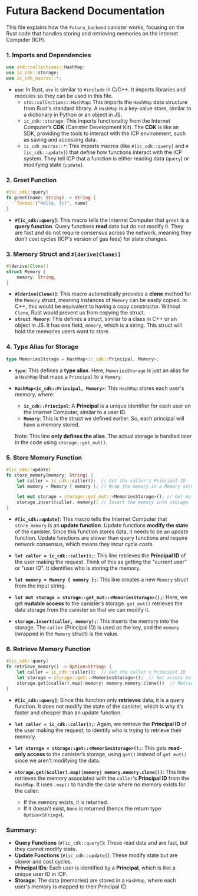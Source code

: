 # Futura Backend Documentation

This file explains how the `Futura_backend` canister works, focusing on the Rust code that handles storing and retrieving memories on the Internet Computer (ICP).

### 1. **Imports and Dependencies**

```rust
use std::collections::HashMap;
use ic_cdk::storage;
use ic_cdk_macros::*;
```

- **`use`**: In Rust, `use` is similar to `#include` in C/C++. It imports libraries and modules so they can be used in this file.
  - `std::collections::HashMap`: This imports the `HashMap` data structure from Rust's standard library. A `HashMap` is a key-value store, similar to a dictionary in Python or an object in JS.
  - `ic_cdk::storage`: This imports functionality from the Internet Computer’s **CDK** (Canister Development Kit). The **CDK** is like an SDK, providing the tools to interact with the ICP environment, such as saving and accessing data.
  - `ic_cdk_macros::*`: This imports macros (like `#[ic_cdk::query]` and `#[ic_cdk::update]`) that define how functions interact with the ICP system. They tell ICP that a function is either reading data (`query`) or modifying state (`update`).

### 2. **Greet Function**

```rust
#[ic_cdk::query]
fn greet(name: String) -> String {
    format!("Hello, {}!", name)
}
```

- **`#[ic_cdk::query]`**: This macro tells the Internet Computer that `greet` is a **query function**. Query functions **read** data but do not modify it. They are fast and do not require consensus across the network, meaning they don’t cost cycles (ICP's version of gas fees) for state changes.

### 3. **Memory Struct and `#[derive(Clone)]`**

```rust
#[derive(Clone)]
struct Memory {
    memory: String,
}
```

- **`#[derive(Clone)]`**: This macro automatically provides a **clone** method for the `Memory` struct, meaning instances of `Memory` can be easily copied. In C++, this would be equivalent to having a copy constructor. Without `Clone`, Rust would prevent us from copying the struct.
- **`struct Memory`**: This defines a struct, similar to a class in C++ or an object in JS. It has one field, `memory`, which is a string. This struct will hold the memories users want to store.

### 4. **Type Alias for Storage**

```rust
type MemoriesStorage = HashMap<ic_cdk::Principal, Memory>;
```

- **`type`**: This defines a **type alias**. Here, `MemoriesStorage` is just an alias for a `HashMap` that maps a `Principal` to a `Memory`.
- **`HashMap<ic_cdk::Principal, Memory>`**: This `HashMap` stores each user's memory, where:

  - **`ic_cdk::Principal`**: A **Principal** is a unique identifier for each user on the Internet Computer, similar to a user ID.
  - **`Memory`**: This is the struct we defined earlier. So, each principal will have a memory stored.

  Note: This line **only defines the alias**. The actual storage is handled later in the code using `storage::get_mut()`.

### 5. **Store Memory Function**

```rust
#[ic_cdk::update]
fn store_memory(memory: String) {
    let caller = ic_cdk::caller();  // Get the caller's Principal ID
    let memory = Memory { memory }; // Wrap the memory in a Memory struct

    let mut storage = storage::get_mut::<MemoriesStorage>(); // Get mutable access to storage
    storage.insert(caller, memory); // Insert the memory into storage
}
```

- **`#[ic_cdk::update]`**: This macro tells the Internet Computer that `store_memory` is an **update function**. Update functions **modify the state** of the canister. Since this function stores data, it needs to be an update function. Update functions are slower than query functions and require network consensus, which means they incur cycle costs.
- **`let caller = ic_cdk::caller();`**: This line retrieves the **Principal ID** of the user making the request. Think of this as getting the "current user" or "user ID". It identifies who is storing the memory.
- **`let memory = Memory { memory };`**: This line creates a new `Memory` struct from the input string.

- **`let mut storage = storage::get_mut::<MemoriesStorage>();`**: Here, we get **mutable access** to the canister’s storage. `get_mut()` retrieves the data storage from the canister so that we can modify it.
- **`storage.insert(caller, memory);`**: This inserts the memory into the storage. The `caller` (Principal ID) is used as the key, and the `memory` (wrapped in the `Memory` struct) is the value.

### 6. **Retrieve Memory Function**

```rust
#[ic_cdk::query]
fn retrieve_memory() -> Option<String> {
    let caller = ic_cdk::caller();  // Get the caller's Principal ID
    let storage = storage::get::<MemoriesStorage>();  // Get access to storage
    storage.get(&caller).map(|memory| memory.memory.clone())  // Retrieve and return the memory
}
```

- **`#[ic_cdk::query]`**: Since this function only **retrieves** data, it is a query function. It does not modify the state of the canister, which is why it’s faster and cheaper than an update function.

- **`let caller = ic_cdk::caller();`**: Again, we retrieve the **Principal ID** of the user making the request, to identify who is trying to retrieve their memory.

- **`let storage = storage::get::<MemoriesStorage>();`**: This gets **read-only access** to the canister’s storage, using `get()` instead of `get_mut()` since we aren’t modifying the data.

- **`storage.get(&caller).map(|memory| memory.memory.clone())`**: This line retrieves the memory associated with the `caller`'s **Principal ID** from the `HashMap`. It uses `.map()` to handle the case where no memory exists for the caller:
  - If the memory exists, it is returned.
  - If it doesn't exist, `None` is returned (hence the return type `Option<String>`).

### Summary:

- **Query Functions** (`#[ic_cdk::query]`): These read data and are fast, but they cannot modify state.
- **Update Functions** (`#[ic_cdk::update]`): These modify state but are slower and cost cycles.
- **Principal IDs**: Each user is identified by a **Principal**, which is like a unique user ID in ICP.
- **Storage**: The data (memories) are stored in a `HashMap`, where each user's memory is mapped to their Principal ID.
